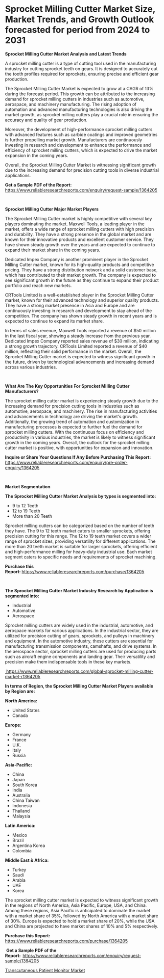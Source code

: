 <p><h1>Sprocket Milling Cutter Market Size, Market Trends, and Growth Outlook forecasted for period from 2024 to 2031</h1></p><p><strong>Sprocket Milling Cutter Market Analysis and Latest Trends</strong></p>
<p><p>A sprocket milling cutter is a type of cutting tool used in the manufacturing industry for cutting sprocket teeth on gears. It is designed to accurately cut the tooth profiles required for sprockets, ensuring precise and efficient gear production.</p><p>The Sprocket Milling Cutter Market is expected to grow at a CAGR of 13% during the forecast period. This growth can be attributed to the increasing demand for sprocket milling cutters in industries such as automotive, aerospace, and machinery manufacturing. The rising adoption of automation and advanced manufacturing technologies is also driving the market growth, as sprocket milling cutters play a crucial role in ensuring the accuracy and quality of gear production.</p><p>Moreover, the development of high-performance sprocket milling cutters with advanced features such as carbide coatings and improved geometries is further propelling market growth. Manufacturers are continuously investing in research and development to enhance the performance and efficiency of sprocket milling cutters, which is expected to drive the market expansion in the coming years.</p><p>Overall, the Sprocket Milling Cutter Market is witnessing significant growth due to the increasing demand for precision cutting tools in diverse industrial applications.</p></p>
<p><strong>Get a Sample PDF of the Report:&nbsp;</strong> <a href="https://www.reliableresearchreports.com/enquiry/request-sample/1364205">https://www.reliableresearchreports.com/enquiry/request-sample/1364205</a></p>
<p>&nbsp;</p>
<p><strong>Sprocket Milling Cutter Major Market Players</strong></p>
<p><p>The Sprocket Milling Cutter market is highly competitive with several key players dominating the market. Maxwell Tools, a leading player in the market, offers a wide range of sprocket milling cutters with high precision and durability. They have a strong presence in the global market and are known for their innovative products and excellent customer service. They have shown steady growth over the years and are expected to continue to expand their market share in the coming years.</p><p>Dedicated Impex Company is another prominent player in the Sprocket Milling Cutter market, known for its high-quality products and competitive pricing. They have a strong distribution network and a solid customer base, which has contributed to their market growth. The company is expected to see significant growth in the future as they continue to expand their product portfolio and reach new markets.</p><p>CRTools Limited is a well-established player in the Sprocket Milling Cutter market, known for their advanced technology and superior quality products. They have a strong market presence in Asia and Europe and are continuously investing in research and development to stay ahead of the competition. The company has shown steady growth in recent years and is expected to continue to expand its market share.</p><p>In terms of sales revenue, Maxwell Tools reported a revenue of $50 million in the last fiscal year, showing a steady increase from the previous year. Dedicated Impex Company reported sales revenue of $30 million, indicating a strong growth trajectory. CRTools Limited reported a revenue of $40 million, reflecting their solid performance in the market. Overall, the Sprocket Milling Cutter market is expected to witness significant growth in the future, driven by technological advancements and increasing demand across various industries.</p></p>
<p>&nbsp;</p>
<p><strong>What Are The Key Opportunities For Sprocket Milling Cutter Manufacturers?</strong></p>
<p><p>The sprocket milling cutter market is experiencing steady growth due to the increasing demand for precision cutting tools in industries such as automotive, aerospace, and machinery. The rise in manufacturing activities and advancements in technology are driving the market's growth. Additionally, the growing trend of automation and customization in manufacturing processes is expected to further fuel the demand for sprocket milling cutters. With the continuous focus on efficiency and productivity in various industries, the market is likely to witness significant growth in the coming years. Overall, the outlook for the sprocket milling cutter market is positive, with opportunities for expansion and innovation.</p></p>
<p><strong>Inquire or Share Your Questions If Any Before Purchasing This Report:</strong> <a href="https://www.reliableresearchreports.com/enquiry/pre-order-enquiry/1364205">https://www.reliableresearchreports.com/enquiry/pre-order-enquiry/1364205</a></p>
<p>&nbsp;</p>
<p><strong>Market Segmentation</strong></p>
<p><strong>The Sprocket Milling Cutter Market Analysis by types is segmented into:</strong></p>
<p><ul><li>9 to 12 Teeth</li><li>12 to 19 Teeth</li><li>More than 20 Teeth</li></ul></p>
<p><p>Sprocket milling cutters can be categorized based on the number of teeth they have. The 9 to 12 teeth market caters to smaller sprockets, offering precision cutting for this range. The 12 to 19 teeth market covers a wider range of sprocket sizes, providing versatility for different applications. The more than 20 teeth market is suitable for larger sprockets, offering efficient and high-performance milling for heavy-duty industrial use. Each market segment caters to specific needs and requirements of sprocket machining.</p></p>
<p><strong>Purchase this Report:&nbsp;</strong><a href="https://www.reliableresearchreports.com/purchase/1364205">https://www.reliableresearchreports.com/purchase/1364205</a></p>
<p>&nbsp;</p>
<p><strong>The Sprocket Milling Cutter Market Industry Research by Application is segmented into:</strong></p>
<p><ul><li>Industrial</li><li>Automotive</li><li>Aerospace</li></ul></p>
<p><p>Sprocket milling cutters are widely used in the industrial, automotive, and aerospace markets for various applications. In the industrial sector, they are utilized for precision cutting of gears, sprockets, and pulleys in machinery and equipment. In the automotive industry, these cutters are essential for manufacturing transmission components, camshafts, and drive systems. In the aerospace sector, sprocket milling cutters are used for producing parts such as aircraft engine components and landing gear. Their versatility and precision make them indispensable tools in these key markets.</p></p>
<p><a href="https://www.reliableresearchreports.com/global-sprocket-milling-cutter-market-r1364205">&nbsp;https://www.reliableresearchreports.com/global-sprocket-milling-cutter-market-r1364205</a></p>
<p><strong>In terms of Region, the Sprocket Milling Cutter Market Players available by Region are:</strong></p>
<p>
    <p> <strong> North America: </strong>
        <ul>
            <li>United States</li>
            <li>Canada</li>
        </ul>
        </p> 
    <p> <strong> Europe: </strong>
        <ul>
            <li>Germany</li>
            <li>France</li>
            <li>U.K.</li>
            <li>Italy</li>
            <li>Russia</li>
        </ul>
        </p> 
    <p> <strong> Asia-Pacific: </strong>
        <ul>
            <li>China</li>
            <li>Japan</li>
            <li>South Korea</li>
            <li>India</li>
            <li>Australia</li>
            <li>China Taiwan</li>
            <li>Indonesia</li>
            <li>Thailand</li>
            <li>Malaysia</li>
        </ul>
        </p> 
    <p> <strong> Latin America: </strong>
        <ul>
            <li>Mexico</li>
            <li>Brazil</li>
            <li>Argentina Korea</li>
            <li>Colombia</li>
        </ul>
        </p> 
    <p> <strong> Middle East & Africa: </strong>
        <ul>
            <li>Turkey</li>
            <li>Saudi</li>
            <li>Arabia</li>
            <li>UAE</li>
            <li>Korea</li>
        </ul>
    </p>
    </p>
<p><p>The sprocket milling cutter market is expected to witness significant growth in the regions of North America, Asia Pacific, Europe, USA, and China. Among these regions, Asia Pacific is anticipated to dominate the market with a market share of 35%, followed by North America with a market share of 30%. Europe is expected to hold a market share of 20%, while the USA and China are projected to have market shares of 10% and 5% respectively.</p></p>
<p><strong>Purchase this Report: </strong><a href="https://www.reliableresearchreports.com/purchase/1364205">https://www.reliableresearchreports.com/purchase/1364205</a></p>
<p>&nbsp;<strong>Get a Sample PDF of the Report:&nbsp;&nbsp;</strong><a href="https://www.reliableresearchreports.com/enquiry/request-sample/1364205">https://www.reliableresearchreports.com/enquiry/request-sample/1364205</a></p>
<p><strong></strong></p>
<p><p><a href="https://shimmer-gardenia-37a.notion.site/Transcutaneous-Patient-Monitor-Market-Report-Reveals-the-Latest-Trends-And-Growth-Opportunities-of-t-667bc9c5f43546a29b64a94c8fb8b486">Transcutaneous Patient Monitor Market</a></p></p>